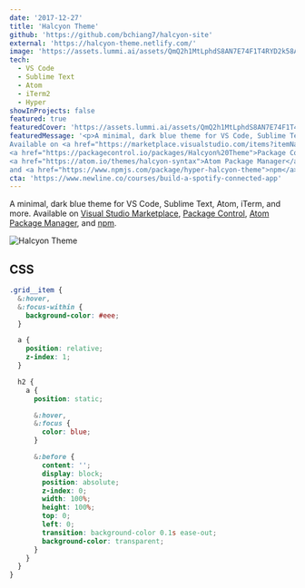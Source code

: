 ```yaml
---
date: '2017-12-27'
title: 'Halcyon Theme'
github: 'https://github.com/bchiang7/halcyon-site'
external: 'https://halcyon-theme.netlify.com/'
image: 'https://assets.lummi.ai/assets/QmQ2h1MtLphdS8AN7E74F1T4RYD2k58ABdNcNp4r6D74Wg?auto=format&w=1500'
tech:
  - VS Code
  - Sublime Text
  - Atom
  - iTerm2
  - Hyper
showInProjects: false
featured: true
featuredCover: 'https://assets.lummi.ai/assets/QmQ2h1MtLphdS8AN7E74F1T4RYD2k58ABdNcNp4r6D74Wg?auto=format&w=1500'
featuredMessage: '<p>A minimal, dark blue theme for VS Code, Sublime Text, Atom, iTerm, and more.
Available on <a href="https://marketplace.visualstudio.com/items?itemName=brittanychiang.halcyon-vscode">Visual Studio Marketplace</a>,
<a href="https://packagecontrol.io/packages/Halcyon%20Theme">Package Control</a>,
<a href="https://atom.io/themes/halcyon-syntax">Atom Package Manager</a>,
and <a href="https://www.npmjs.com/package/hyper-halcyon-theme">npm</a>.</p>'
cta: 'https://www.newline.co/courses/build-a-spotify-connected-app'
---
```


A minimal, dark blue theme for VS Code, Sublime Text, Atom, iTerm, and more. Available on [Visual Studio Marketplace](https://marketplace.visualstudio.com/items?itemName=brittanychiang.halcyon-vscode), [Package Control](https://packagecontrol.io/packages/Halcyon%20Theme), [Atom Package Manager](https://atom.io/themes/halcyon-syntax), and [npm](https://www.npmjs.com/package/hyper-halcyon-theme).

![Halcyon Theme](https://assets.lummi.ai/assets/QmQ2h1MtLphdS8AN7E74F1T4RYD2k58ABdNcNp4r6D74Wg?auto=format&w=1500)

## CSS

```css
.grid__item {
  &:hover,
  &:focus-within {
    background-color: #eee;
  }

  a {
    position: relative;
    z-index: 1;
  }

  h2 {
    a {
      position: static;

      &:hover,
      &:focus {
        color: blue;
      }

      &:before {
        content: '';
        display: block;
        position: absolute;
        z-index: 0;
        width: 100%;
        height: 100%;
        top: 0;
        left: 0;
        transition: background-color 0.1s ease-out;
        background-color: transparent;
      }
    }
  }
}
```
